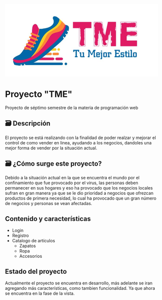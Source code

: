 ![error](https://github.com/robotech412/Online-StoreTME/blob/development/images/logo_navbar.jpg)
# Proyecto "TME"
Proyecto de séptimo semestre de la materia de programación web
## 🗃️ Descripción
El proyecto se está realizando con la finalidad de poder realzar y mejorar el control de como vender en linea,
ayudando a los negocios, dandoles una mejor forma de vender por la situación actual.
## 🗃️ ¿Cómo surge este proyecto?
Debido a la situación actual en la que se encuentra el mundo por el confinamiento que fue provocado por el virus, las personas deben
permanecer en sus hogares y eso ha provocado que los negocios locales sufran en gran manera ya que se le dio prioridad a negocios que
ofrezcan productos de primera necesidad, lo cual ha provocado que un gran número de negocios y personas se vean afectadas.
## Contenido y características
- Login
- Registro
- Catalogo de artículos
    - Zapatos
    - Ropa
    - Accesorios
    
## Estado del proyecto
Actualmente el proyecto se encuentra en desarrollo, más adelante se iran agregando más características, como tambien 
funcionalidad. Ya que ahora se encuentra en la fase de la vista.


